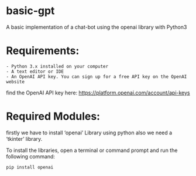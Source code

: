 # basic-gpt
A basic implementation of a chat-bot using the openai library with Python3

# Requirements: 

    - Python 3.x installed on your computer
    - A text editor or IDE
    - An OpenAI API key. You can sign up for a free API key on the OpenAI website


find the OpenAI API key here: https://platform.openai.com/account/api-keys

# Required Modules:

firstly we have to install ‘openai’ Library using python also we need a ‘tkinter’ library.

To install the libraries, open a terminal or command prompt and run the following command:

    pip install openai
